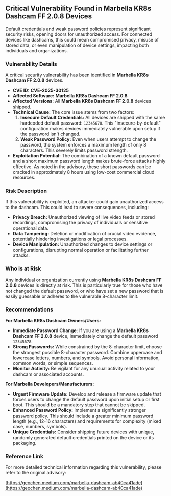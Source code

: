 ## Critical Vulnerability Found in Marbella KR8s Dashcam FF 2.0.8 Devices

Default credentials and weak password policies represent significant security risks, opening doors for unauthorized access. For connected devices like dashcams, this could mean compromised privacy, misuse of stored data, or even manipulation of device settings, impacting both individuals and organizations.

### Vulnerability Details

A critical security vulnerability has been identified in **Marbella KR8s Dashcam FF 2.0.8** devices.

*   **CVE ID:** **CVE-2025-30125**
*   **Affected Software:** **Marbella KR8s Dashcam FF 2.0.8**
*   **Affected Versions:** All **Marbella KR8s Dashcam FF 2.0.8** devices shipped.
*   **Technical Cause:** The core issue stems from two factors:
    1.  **Insecure Default Credentials:** All devices are shipped with the same hardcoded default password: `12345678`. This "insecure-by-default" configuration makes devices immediately vulnerable upon setup if the password isn't changed.
    2.  **Weak Password Policy:** Even when users attempt to change the password, the system enforces a maximum length of only 8 characters. This severely limits password strength.
*   **Exploitation Potential:** The combination of a known default password and a short maximum password length makes brute-force attacks highly effective. As noted in the advisory, these short passwords can be cracked in approximately 8 hours using low-cost commercial cloud resources.

### Risk Description

If this vulnerability is exploited, an attacker could gain unauthorized access to the dashcam. This could lead to severe consequences, including:

*   **Privacy Breach:** Unauthorized viewing of live video feeds or stored recordings, compromising the privacy of individuals or sensitive operational data.
*   **Data Tampering:** Deletion or modification of crucial video evidence, potentially hindering investigations or legal processes.
*   **Device Manipulation:** Unauthorized changes to device settings or configurations, disrupting normal operation or facilitating further attacks.

### Who is at Risk

Any individual or organization currently using **Marbella KR8s Dashcam FF 2.0.8** devices is directly at risk. This is particularly true for those who have not changed the default password, or who have set a new password that is easily guessable or adheres to the vulnerable 8-character limit.

### Recommendations

**For Marbella KR8s Dashcam Owners/Users:**

*   **Immediate Password Change:** If you are using a **Marbella KR8s Dashcam FF 2.0.8** device, immediately change the default password `12345678`.
*   **Strong Passwords:** While constrained by the 8-character limit, choose the strongest possible 8-character password. Combine uppercase and lowercase letters, numbers, and symbols. Avoid personal information, common words, or simple sequences.
*   **Monitor Activity:** Be vigilant for any unusual activity related to your dashcam or associated accounts.

**For Marbella Developers/Manufacturers:**

*   **Urgent Firmware Update:** Develop and release a firmware update that forces users to change the default password upon initial setup or first boot. This should be a mandatory step that cannot be skipped.
*   **Enhanced Password Policy:** Implement a significantly stronger password policy. This should include a greater minimum password length (e.g., 12-16 characters) and requirements for complexity (mixed case, numbers, symbols).
*   **Unique Credentials:** Consider shipping future devices with unique, randomly generated default credentials printed on the device or its packaging.

### Reference Link

For more detailed technical information regarding this vulnerability, please refer to the original advisory:

[https://geochen.medium.com/marbella-dashcam-ab40ca41ade](https://geochen.medium.com/marbella-dashcam-ab40ca41ade)